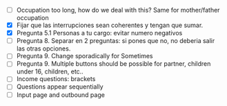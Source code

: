 - [ ] Occupation too long, how do we deal with this? Same for mother/father occupation
- [X] Fijar que las interrupciones sean coherentes y tengan que sumar.
- [X] Pregunta 5.1 Personas a tu cargo: evitar numero negativos
- [ ] Pregunta 8. Separar en 2 preguntas: si pones que no, no deberia salir las otras opciones.
- [ ] Pregunta 9. Change sporadically for Sometimes
- [ ] Pregunta 9. Multiple buttons should be possible for partner, children under 16, children, etc..
- [ ] Income questions: brackets
- [ ] Questions appear sequentially
- [ ] Input page and outbound page
